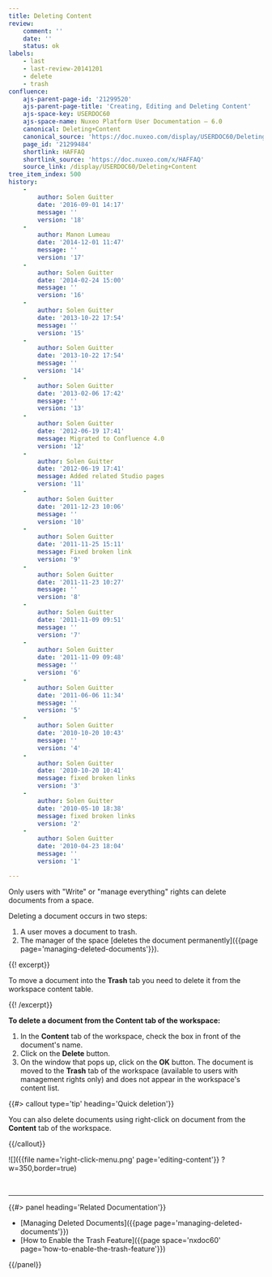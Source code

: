 ```yaml
---
title: Deleting Content
review:
    comment: ''
    date: ''
    status: ok
labels:
    - last
    - last-review-20141201
    - delete
    - trash
confluence:
    ajs-parent-page-id: '21299520'
    ajs-parent-page-title: 'Creating, Editing and Deleting Content'
    ajs-space-key: USERDOC60
    ajs-space-name: Nuxeo Platform User Documentation — 6.0
    canonical: Deleting+Content
    canonical_source: 'https://doc.nuxeo.com/display/USERDOC60/Deleting+Content'
    page_id: '21299484'
    shortlink: HAFFAQ
    shortlink_source: 'https://doc.nuxeo.com/x/HAFFAQ'
    source_link: /display/USERDOC60/Deleting+Content
tree_item_index: 500
history:
    -
        author: Solen Guitter
        date: '2016-09-01 14:17'
        message: ''
        version: '18'
    -
        author: Manon Lumeau
        date: '2014-12-01 11:47'
        message: ''
        version: '17'
    -
        author: Solen Guitter
        date: '2014-02-24 15:00'
        message: ''
        version: '16'
    -
        author: Solen Guitter
        date: '2013-10-22 17:54'
        message: ''
        version: '15'
    -
        author: Solen Guitter
        date: '2013-10-22 17:54'
        message: ''
        version: '14'
    -
        author: Solen Guitter
        date: '2013-02-06 17:42'
        message: ''
        version: '13'
    -
        author: Solen Guitter
        date: '2012-06-19 17:41'
        message: Migrated to Confluence 4.0
        version: '12'
    -
        author: Solen Guitter
        date: '2012-06-19 17:41'
        message: Added related Studio pages
        version: '11'
    -
        author: Solen Guitter
        date: '2011-12-23 10:06'
        message: ''
        version: '10'
    -
        author: Solen Guitter
        date: '2011-11-25 15:11'
        message: Fixed broken link
        version: '9'
    -
        author: Solen Guitter
        date: '2011-11-23 10:27'
        message: ''
        version: '8'
    -
        author: Solen Guitter
        date: '2011-11-09 09:51'
        message: ''
        version: '7'
    -
        author: Solen Guitter
        date: '2011-11-09 09:48'
        message: ''
        version: '6'
    -
        author: Solen Guitter
        date: '2011-06-06 11:34'
        message: ''
        version: '5'
    -
        author: Solen Guitter
        date: '2010-10-20 10:43'
        message: ''
        version: '4'
    -
        author: Solen Guitter
        date: '2010-10-20 10:41'
        message: fixed broken links
        version: '3'
    -
        author: Solen Guitter
        date: '2010-05-10 18:38'
        message: fixed broken links
        version: '2'
    -
        author: Solen Guitter
        date: '2010-04-23 18:04'
        message: ''
        version: '1'

---
```

Only users with "Write" or "manage everything" rights can delete documents from a space.

Deleting a document occurs in two steps:

1.  A user moves a document to trash.
2.  The manager of the space [deletes the document permanently]({{page page='managing-deleted-documents'}}).

{{! excerpt}}

To move a document into the **Trash** tab you need to delete it from the workspace content table.

{{! /excerpt}}

**To delete a document from the Content tab of the workspace:**

1.  In the **Content** tab of the workspace, check the box in front of the document's name.
2.  Click on the **Delete** button.
3.  On the window that pops up, click on the **OK** button.
    The document is moved to the **Trash** tab of the workspace (available to users with management rights only) and does not appear in the workspace's content list.

{{#> callout type='tip' heading='Quick deletion'}}

You can also delete documents using right-click on document from the **Content** tab of the workspace.

{{/callout}}

![]({{file name='right-click-menu.png' page='editing-content'}} ?w=350,border=true)

&nbsp;

* * *

<div class="row" data-equalizer data-equalize-on="medium"><div class="column medium-6">{{#> panel heading='Related Documentation'}}

*   [Managing Deleted Documents]({{page page='managing-deleted-documents'}})
*   [How to Enable the Trash Feature]({{page space='nxdoc60' page='how-to-enable-the-trash-feature'}})

{{/panel}}</div><div class="column medium-6">

&nbsp;

</div></div>

